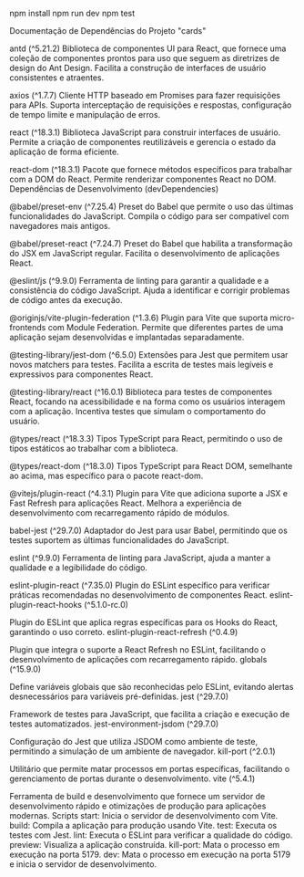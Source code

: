 npm install
npm run dev
npm test

Documentação de Dependências do Projeto "cards"

antd (^5.21.2)
Biblioteca de componentes UI para React, que fornece uma coleção de componentes prontos para uso que seguem as diretrizes de design do Ant Design.
Facilita a construção de interfaces de usuário consistentes e atraentes.

axios (^1.7.7)
Cliente HTTP baseado em Promises para fazer requisições para APIs.
Suporta interceptação de requisições e respostas, configuração de tempo limite e manipulação de erros.

react (^18.3.1)
Biblioteca JavaScript para construir interfaces de usuário.
Permite a criação de componentes reutilizáveis e gerencia o estado da aplicação de forma eficiente.

react-dom (^18.3.1)
Pacote que fornece métodos específicos para trabalhar com a DOM do React.
Permite renderizar componentes React no DOM.
Dependências de Desenvolvimento (devDependencies)

@babel/preset-env (^7.25.4)
Preset do Babel que permite o uso das últimas funcionalidades do JavaScript.
Compila o código para ser compatível com navegadores mais antigos.

@babel/preset-react (^7.24.7)
Preset do Babel que habilita a transformação do JSX em JavaScript regular.
Facilita o desenvolvimento de aplicações React.

@eslint/js (^9.9.0)
Ferramenta de linting para garantir a qualidade e a consistência do código JavaScript.
Ajuda a identificar e corrigir problemas de código antes da execução.

@originjs/vite-plugin-federation (^1.3.6)
Plugin para Vite que suporta micro-frontends com Module Federation.
Permite que diferentes partes de uma aplicação sejam desenvolvidas e implantadas separadamente.

@testing-library/jest-dom (^6.5.0)
Extensões para Jest que permitem usar novos matchers para testes.
Facilita a escrita de testes mais legíveis e expressivos para componentes React.

@testing-library/react (^16.0.1)
Biblioteca para testes de componentes React, focando na acessibilidade e na forma como os usuários interagem com a aplicação.
Incentiva testes que simulam o comportamento do usuário.

@types/react (^18.3.3)
Tipos TypeScript para React, permitindo o uso de tipos estáticos ao trabalhar com a biblioteca.

@types/react-dom (^18.3.0)
Tipos TypeScript para React DOM, semelhante ao acima, mas específico para o pacote react-dom.

@vitejs/plugin-react (^4.3.1)
Plugin para Vite que adiciona suporte a JSX e Fast Refresh para aplicações React.
Melhora a experiência de desenvolvimento com recarregamento rápido de módulos.

babel-jest (^29.7.0)
Adaptador do Jest para usar Babel, permitindo que os testes suportem as últimas funcionalidades do JavaScript.

eslint (^9.9.0)
Ferramenta de linting para JavaScript, ajuda a manter a qualidade e a legibilidade do código.

eslint-plugin-react (^7.35.0)
Plugin do ESLint específico para verificar práticas recomendadas no desenvolvimento de componentes React.
eslint-plugin-react-hooks (^5.1.0-rc.0)

Plugin do ESLint que aplica regras específicas para os Hooks do React, garantindo o uso correto.
eslint-plugin-react-refresh (^0.4.9)

Plugin que integra o suporte a React Refresh no ESLint, facilitando o desenvolvimento de aplicações com recarregamento rápido.
globals (^15.9.0)

Define variáveis globais que são reconhecidas pelo ESLint, evitando alertas desnecessários para variáveis pré-definidas.
jest (^29.7.0)

Framework de testes para JavaScript, que facilita a criação e execução de testes automatizados.
jest-environment-jsdom (^29.7.0)

Configuração do Jest que utiliza JSDOM como ambiente de teste, permitindo a simulação de um ambiente de navegador.
kill-port (^2.0.1)

Utilitário que permite matar processos em portas específicas, facilitando o gerenciamento de portas durante o desenvolvimento.
vite (^5.4.1)

Ferramenta de build e desenvolvimento que fornece um servidor de desenvolvimento rápido e otimizações de produção para aplicações modernas.
Scripts
start: Inicia o servidor de desenvolvimento com Vite.
build: Compila a aplicação para produção usando Vite.
test: Executa os testes com Jest.
lint: Executa o ESLint para verificar a qualidade do código.
preview: Visualiza a aplicação construída.
kill-port: Mata o processo em execução na porta 5179.
dev: Mata o processo em execução na porta 5179 e inicia o servidor de desenvolvimento.
